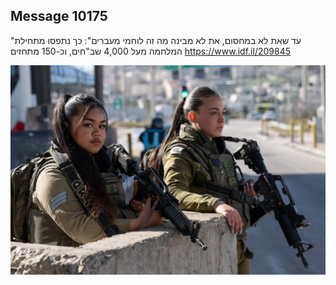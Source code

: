 ## Message 10175

"עד שאת לא במחסום, את לא מבינה מה זה לוחמי מעברים":
כך נתפסו מתחילת המלחמה מעל 4,000 שב"חים, וכ-150 מתחזים
https://www.idf.il/209845

![Photo](10175/10175_photo.jpg)
